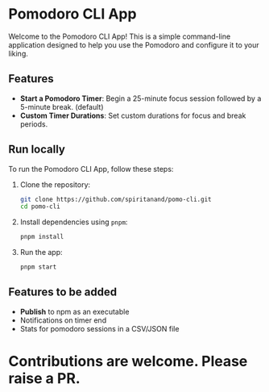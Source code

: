 # Pomodoro CLI App

Welcome to the Pomodoro CLI App! This is a simple command-line application designed to help you use the Pomodoro and
configure it to your liking.

## Features

- **Start a Pomodoro Timer**: Begin a 25-minute focus session followed by a 5-minute break. (default)
- **Custom Timer Durations**: Set custom durations for focus and break periods.

## Run locally

To run the Pomodoro CLI App, follow these steps:

1. Clone the repository:
    ```bash
    git clone https://github.com/spiritanand/pomo-cli.git 
    cd pomo-cli
    ```

2. Install dependencies using `pnpm`:
    ```bash
    pnpm install
    ```

3. Run the app:
    ```bash
    pnpm start
    ```

## Features to be added

- **Publish** to npm as an executable
- Notifications on timer end
- Stats for pomodoro sessions in a CSV/JSON file

# Contributions are welcome. Please raise a PR.
